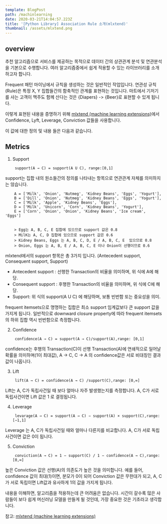 ```yaml
---
template: BlogPost
path: /machinlearning
date: 2020-03-21T14:04:57.223Z
title: '[Python Library] Association Rule 소개(mlxtend)'
thumbnail: /assets/mlxtend.png
---
```


## overview

추천 알고리즘으로 서비스를 제공하는 목적으로 데이터 간의 상관관계 분석 및 연관분석을 기본으로 수행합니다. 여러 알고리즘중에서 쉽게 적용할 수 있는 라이브러리를 소개하고자 합니다.  


Frequent 패턴 마이닝에서 규칙을 생성하는 것은 일반적인 작업입니다.
연관성 규칙(Rule)은 특정 X, Y 집합들간의 함축적인 관계를 표현하는 것입니다. 
마트에서 기저기를 사는 고객이 맥주도 함께 산다는 것은 {Diapers} -> {Beer}로 표현할 수 있게 됩니다. 

 
이렇게 표현된 내용을 증명하기 위해 [mlxtend (machine learning extensions)](http://rasbt.github.io/mlxtend/)에서 Confidence, Lyft, Leverage, Conviction 값들을 사용합니다. 


이 값에 대한 정의 및 내용 들은 다음과 같습니다.



## Metrics

1. Support


        support(A → C) = support(A U C), range:[0,1]


      
  support는 집합 내의 원소들간의 정의를 나타내는 항목으로 연관관계 자체를 의미하지는 않습니다.



        A = ['Milk', 'Onion', 'Nutmeg', 'Kidney Beans', 'Eggs', 'Yogurt'],
        B = ['Dill', 'Onion', 'Nutmeg', 'Kidney Beans', 'Eggs', 'Yogurt'],
        C = ['Milk', 'Apple', 'Kidney Beans', 'Eggs'],
        D = ['Milk', 'Unicorn', 'Corn', 'Kidney Beans', 'Yogurt'],
        E = ['Corn', 'Onion', 'Onion', 'Kidney Beans', 'Ice cream', 'Eggs']
        
        
        > Egg는 A, B, C, E 집합에 있으므로 support 값은 0.8
        > MilK는 A, C, D 집합에 있으므로 support 값은 0.6
        > Kidney Beans, Eggs 는 A, B, C, D, E / A, B, C, E  있으므로 0.8
        > Onion, Eggs 는 A, B, E / A, B, C, E 이나 Onion이 선행이므로 0.6
        
        

  mlxtend에서의 support 항목은 총 3가지 입니다. (Antecedent support, Consequent support, Support)


  * Antecedent support : 선행한 Transaction의 비율을 의미하며, 위 식에 A에 해당. 
  * Consequent support : 후행한 Transaction의 비율을 의미하며, 위 식에 C에 해당.
  * Support: 위 식의 support(A U C) 에 해당하며, 보통 빈번함 또는 중요성을 의미. 


  frequent itemsets으로 명명하는 집합은 최소 support 임계값보다 큰 support 값을 가지게 됩니다. 일반적으로 downward closure property에 따라 frequent itemsets의 하위 집합 역시 빈번함으로 측정합니다. 


2. Confidence


        confidence(A → C) = support(A → C)/support(A),range: [0,1]


  confidence는 후행의 Transaction(C)이 선행 Transaction(A)에 연쇄적으로 일어날 확률을 의미하며(1이 최대값), A → C, C → A 의 confidence값은 서로 비대칭인 결과값이 나옵니다. 


3. Lift


        lift(A → C) = confidence(A → C) /support(C),range: [0,∞]



  Lift는 A, C가 독립사건일 때 보다 얼마나 자주 발생했는지를 측정합니다. 
  A, C가 서로 독립사건이면 Lift 값은 1 로 결정됩니다. 



4. Leverage


        levarage(A → C) = support(A → C) − support(A) × support(C),range: [−1,1]
        

  Leverage 는 A, C가 독립사건일 때와 얼마나 다른지를 비교합니다. 
  A, C가 서로 독립사건이면 값은 0이 됩니다. 


5. Conviction


        conviction(A → C) = 1 − support(C) / 1 − confidence(A → C),range: [0,∞]


  높은 Conviction 값은 선행(A)의 의존도가 높은 것을 의미합니다.
  예를 들어, confidence 값이 최대(1)이면, 분모가 0이 되어 Conviction 값은 무한대가 되고, 
  A, C가 서로 독립이면 Lift값과 유사하게 1의 값을 가지게 됩니다. 



내용을 이해하면, 알고리즘을 적용하는데 큰 어려움은 없습니다. 시간이 갈수록 많은 사람들이 보다 쉽게 머신러닝 모델을 만들게 될 것인데, 가장 중요한 것은 기초라고 생각합니다. 



참고: [mlxtend (machine learning extensions)](http://rasbt.github.io/mlxtend/) 

